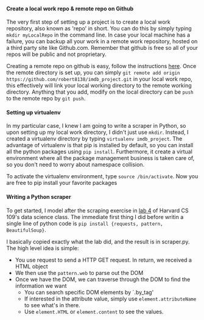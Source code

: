#### Create a local work repo & remote repo on Github

The very first step of setting up a project is to create a local work repository, also known as 'repo' in short. You can do this by simply typing `mkdir myLocalRepo` in the command line. In case your local machine has a failure, you can backup all your work in a remote work repository, hosted on a third party site like Github.com. Remember that github is free so all of your repos will be public and not proprietary.

Creating a remote repo on github is easy, follow the instructions [here](https://help.github.com/articles/create-a-repo/). Once the remote directory is set up, you can simply `git remote add origin https://github.com/robert8138/imdb_project.git` in your local work repo, this effectively will link your local working directory to the remote working directory. Anything that you add, modify on the local directory can be `push` to the remote repo by `git push`.

#### Setting up virtualenv

In my particular case, I knew I am going to write a scraper in Python, so upon setting up my local work directory, I didn't just use `mkdir`. Instead, I created a virtualenv directory by typing `virtualenv imdb_project`. The advantage of virtualenv is that pip is installed by default, so you can install all the python packages using `pip install`. Furthermore, it create a virtual environment where all the package management business is taken care of, so you don't need to worry about namespace collision.

To activate the virtualenv environment, type `source /bin/activate`. Now you are free to pip install your favorite packages

#### Writing a Python scraper

To get started, I model after the scraping exercise in [lab 4] of Harvard CS 109's data science class. The immediate first thing I did before writin a single line of python code is `pip install {requests, pattern, BeautifulSoup}`. 

I basically copied exactly what the lab did, and the result is in scraper.py. The high level idea is simple:

* You use request to send a HTTP GET request. In return, we received a HTML object
* We then use the `pattern.web` to parse out the DOM
* Once we have the DOM, we can traverse through the DOM to find the information we want
	* You can search specific DOM elements by `.by_tag'
	* If interested in the attribute value, simply use `element.attributeName` to see what's in there. 
	* Use `element.HTML` or `element.content` to see the values.




[lab 4]:http://nbviewer.ipython.org/github/cs109/content/blob/master/lec_04_scraping.ipynb
[Executing python script in sublime]: http://stackoverflow.com/questions/8551735/how-do-i-run-python-code-from-sublime-text-2